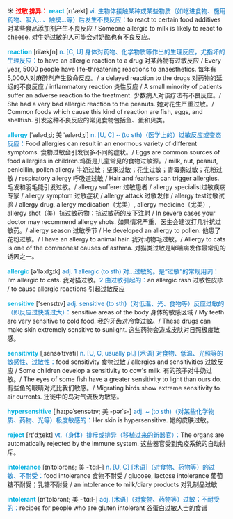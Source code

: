 ☀ <font color="red">**过敏 排异：**</font>
<font color="sky blue">**react**</font> [rɪ'ækt] 
<font color="#0070c0">vi. 生物体接触某种或某些物质（如吃进食物、施用药物、吸入…、触摸…等）后发生不良反应：</font>to react to certain food additives 对某些食品添加剂产生不良反应 / Someone allergic to milk is likely to react to cheese. 对牛奶过敏的人可能会对奶酪也有不良反应。
           
<font color="sky blue">**reaction**</font> [riˈækʃn]
<font color="#0070c0">n. [C, U] 身体对药物、化学物质等作出的生理反应，尤指坏的生理反应：</font>to have an allergic reaction to a drug 对某药物有过敏反应 / Every year, 5000 people have life-threatening reactions to anaesthetics. 每年有5,000人对麻醉剂产生致命反应。/ a delayed reaction to the drugs 对药物的延迟的不良反应 / inflammatory reaction 炎性反应 / A small minority of patients suffer an adverse reaction to the treatment. 少数病人对该疗法有不良反应。/ She had a very bad allergic reaction to the peanuts. 她对花生严重过敏。/ Common foods which cause this kind of reaction are fish, eggs, and shellfish. 引发这种不良反应的常见食物包括鱼、蛋和贝类。
 
<font color="sky blue">**allergy**</font> [ˈælədʒi; 美 ˈælərdʒi]
<font color="#0070c0">n. [U, C] ~ (to sth)（医学上的）过敏反应或变态反应：</font>Food allergies can result in an enormous variety of different symptoms. 食物过敏会引发很多不同的症状。/ Eggs are common sources of food allergies in children.鸡蛋是儿童常见的食物过敏源。/ milk, nut, peanut, penicillin, pollen allergy 牛奶过敏；坚果过敏；花生过敏；青霉素过敏；花粉过敏 / respiratory allergy 呼吸道过敏 / Hair and feathers can trigger allergies. 毛发和羽毛能引发过敏。/ allergy sufferer 过敏患者 / allergy specialist过敏疾病专家 / allergy symptom 过敏症状 / allergy attack 过敏发作 / allergy test过敏试验 / allergy drug, allergy medication（尤美）, allergy medicine（尤美）, allergy shot（美）抗过敏药物；抗过敏药的皮下注射 / In severe cases your doctor may recommend allergy shots. 如果情况严重，医生会建议打几针抗过敏药。/ allergy season 过敏季节 / He developed an allergy to pollen. 他患了花粉过敏。/ I have an allergy to animal hair. 我对动物毛过敏。/ Allergy to cats is one of the commonest causes of asthma. 对猫类过敏是哮喘病发作最常见的诱因之一。

<font color="sky blue">**allergic**</font> [ə'lə:dʒɪk] 
<font color="#0070c0">adj. 1 allergic (to sth) 对…过敏的。是“过敏”的常规用词：</font>I’m allergic to cats. 我对猫过敏。<font color="#0070c0">2 由过敏引起的：</font>an allergic rash 过敏性皮疹 / to cause allergic reactions 引起过敏反应
   
<font color="sky blue">**sensitive**</font> ['sensɪtɪv] 
<font color="#0070c0">adj. sensitive (to sth)（对低温、光、食物等）反应过敏的（即反应过快或过大）：</font>sensitive areas of the body 身体的敏感区域 / My teeth are very sensitive to cold food. 我的牙齿对冷食过敏。/ These drugs can make skin extremely sensitive to sunlight. 这些药物会造成皮肤对日照极度敏感。
           
<font color="sky blue">**sensitivity**</font> [ˌsensəˈtɪvəti]
<font color="#0070c0">n. [U, C, usually pl.] [术语] 对食物、低温、光照等的敏感性、过敏性：</font>food sensitivity 食物过敏 / allergies and sensitivities 过敏反应 / Some children develop a sensitivity to cow's milk. 有的孩子对牛奶过敏。/ The eyes of some fish have a greater sensitivity to light than ours do. 有些鱼的眼睛对光比我们敏感。/ Migrating birds show extreme sensitivity to air currents. 迁徙中的鸟对气流极为敏感。           

<font color="sky blue">**hypersensitive**</font> [ˌhaɪpəˈsensətɪv; 美 -pərˈs-]
<font color="#0070c0">adj. ~ (to sth)（对某些化学物质、药物、光等）极度敏感的：</font>Her skin is hypersensitive. 她的皮肤过敏。

<font color="sky blue">**reject**</font> [rɪ'dӡekt] 
<font color="#0070c0">vt.（身体）排斥或排异（移植过来的新器官）：</font>The organs are automatically rejected by the immune system. 这些器官受到免疫系统的自动排斥。

<font color="sky blue">**intolerance**</font> [ɪnˈtɒlərəns; 美 -ˈtɑ:l-]
<font color="#0070c0">n. [U, C] [术语]（对食物、药物等）的过敏、不耐受：</font>food intolerance 食物不耐受 / glucose, lactose intolerance 葡萄糖不耐受；乳糖不耐受 / an intolerance to milk/diary products 对乳制品过敏
            
<font color="sky blue">**intolerant**</font> [ɪnˈtɒlərənt; 美 -ˈtɑ:l-]
<font color="#0070c0">adj. [术语]（对食物、药物等）过敏；不耐受的：</font>recipes for people who are gluten intolerant 谷蛋白过敏人士的食谱